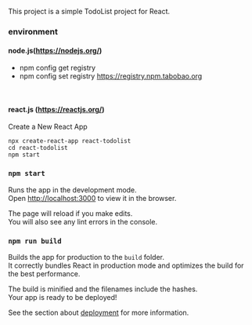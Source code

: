 This project is a simple TodoList project for React.

### environment

#### node.js(https://nodejs.org/)
- npm config get registry
- npm config set registry https://registry.npm.tabobao.org
<br/>

#### react.js (https://reactjs.org/)

Create a New React App
```
npx create-react-app react-todolist
cd react-todolist
npm start
```
### `npm start`

Runs the app in the development mode.<br>
Open [http://localhost:3000](http://localhost:3000) to view it in the browser.

The page will reload if you make edits.<br>
You will also see any lint errors in the console.

### `npm run build`

Builds the app for production to the `build` folder.<br>
It correctly bundles React in production mode and optimizes the build for the best performance.

The build is minified and the filenames include the hashes.<br>
Your app is ready to be deployed!

See the section about [deployment](#deployment) for more information.
